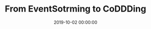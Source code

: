---
title: 'From EventSotrming to CoDDDing'
description: >
 To really understand what our users need so that we can build the right thing, we want to have a first-hand experience of 'real-life stories' before we model and create our software. To quote Alberto Brandolini "it is not the domain expert's knowledge that goes into production, it is the developer's assumption of that knowledge that goes into production". EventStorming is a visual technique that minimizes assumptions by engaging in collaborative deliberate learning across different disciplines. This helps to solve complex business problems in the most effective way.
 <br />
 <br />
 Although the learning of the domain helps us to understand the domain better, EventStorming can be quite an overwhelming experience. Developers can be left with the question of how to turn a few stickies on a wall into working code.
 <br />
 <br />
 Join us in this talk in which we show the basic principles of EventStorming. We will cover the different forms of EventStorming and in which situation they best can be applied. And, we will show how you can leverage DDD (Domain-Driven Design) patterns in an EventStorming software modeling session that will ultimately result in coding TDD (Test Driven Development) style!
conference: 'Techorama NL'
type: 'talk'
location: 'Edé, The Netherlands'
website: 'https://techorama.nl/'
slides: 'https://speakerdeck.com/player/7e3d9e3be0d94b67b05dfc26fa1d6bfb'
date: 2019-10-02 00:00:00
featured_image: 'https://speakerd.s3.amazonaws.com/presentations/7e3d9e3be0d94b67b05dfc26fa1d6bfb/slide_0.jpg?13772165'
---
